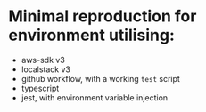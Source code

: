 # Minimal reproduction for environment utilising:
- aws-sdk v3
- localstack v3
- github workflow, with a working `test` script
- typescript
- jest, with environment variable injection
